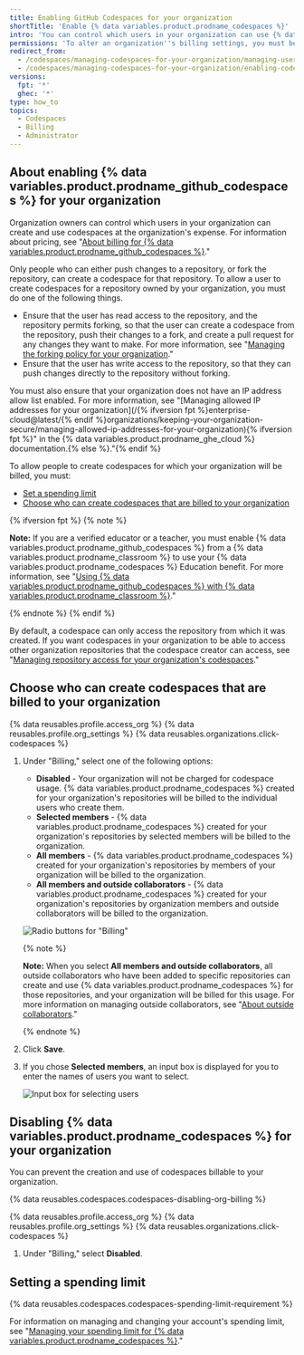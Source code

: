 ```yaml
---
title: Enabling GitHub Codespaces for your organization
shortTitle: 'Enable {% data variables.product.prodname_codespaces %}'
intro: 'You can control which users in your organization can use {% data variables.product.prodname_github_codespaces %} at the organization''s expense.'
permissions: 'To alter an organization''s billing settings, you must be an organization owner.'
redirect_from:
  - /codespaces/managing-codespaces-for-your-organization/managing-user-permissions-for-your-organization
  - /codespaces/managing-codespaces-for-your-organization/enabling-codespaces-for-your-organization
versions:
  fpt: '*'
  ghec: '*'
type: how_to
topics:
  - Codespaces
  - Billing
  - Administrator
---
```


## About enabling {% data variables.product.prodname_github_codespaces %} for your organization

Organization owners can control which users in your organization can create and use codespaces at the organization's expense. For information about pricing, see "[About billing for {% data variables.product.prodname_github_codespaces %}](/billing/managing-billing-for-github-codespaces/about-billing-for-github-codespaces)."

Only people who can either push changes to a repository, or fork the repository, can create a codespace for that repository. To allow a user to create codespaces for a repository owned by your organization, you must do one of the following things.

- Ensure that the user has read access to the repository, and the repository permits forking, so that the user can create a codespace from the repository, push their changes to a fork, and create a pull request for any changes they want to make. For more information, see "[Managing the forking policy for your organization](/organizations/managing-organization-settings/managing-the-forking-policy-for-your-organization)."
- Ensure that the user has write access to the repository, so that they can push changes directly to the repository without forking.

You must also ensure that your organization does not have an IP address allow list enabled. For more information, see "[Managing allowed IP addresses for your organization](/{% ifversion fpt %}enterprise-cloud@latest/{% endif %}organizations/keeping-your-organization-secure/managing-allowed-ip-addresses-for-your-organization){% ifversion fpt %}" in the {% data variables.product.prodname_ghe_cloud %} documentation.{% else %}."{% endif %}

To allow people to create codespaces for which your organization will be billed, you must:

- [Set a spending limit](/billing/managing-billing-for-github-codespaces/managing-spending-limits-for-codespaces)
- [Choose who can create codespaces that are billed to your organization](#choose-who-can-create-codespaces-that-are-billed-to-your-organization)

{% ifversion fpt %}
{% note %}

**Note:** If you are a verified educator or a teacher, you must enable {% data variables.product.prodname_github_codespaces %} from a {% data variables.product.prodname_classroom %} to use your {% data variables.product.prodname_codespaces %} Education benefit. For more information, see "[Using {% data variables.product.prodname_github_codespaces %} with {% data variables.product.prodname_classroom %}](/education/manage-coursework-with-github-classroom/integrate-github-classroom-with-an-ide/using-github-codespaces-with-github-classroom#about-the-codespaces-education-benefit-for-verified-teachers)."

{% endnote %}
{% endif %}

By default, a codespace can only access the repository from which it was created. If you want codespaces in your organization to be able to access other organization repositories that the codespace creator can access, see "[Managing repository access for your organization's codespaces](/codespaces/managing-codespaces-for-your-organization/managing-repository-access-for-your-organizations-codespaces)."

## Choose who can create codespaces that are billed to your organization

{% data reusables.profile.access_org %}
{% data reusables.profile.org_settings %}
{% data reusables.organizations.click-codespaces %}
1. Under "Billing," select one of the following options:

   * **Disabled** - Your organization will not be charged for codespace usage. {% data variables.product.prodname_codespaces %} created for your organization's repositories will be billed to the individual users who create them.
   * **Selected members** - {% data variables.product.prodname_codespaces %} created for your organization's repositories by selected members will be billed to the organization.
   * **All members** - {% data variables.product.prodname_codespaces %} created for your organization's repositories by members of your organization will be billed to the organization.
   * **All members and outside collaborators** - {% data variables.product.prodname_codespaces %} created for your organization's repositories by organization members and outside collaborators will be billed to the organization.

   ![Radio buttons for "Billing"](/assets/images/help/codespaces/codespaces-org-billing-settings.png)

   {% note %}

   **Note:** When you select **All members and outside collaborators**,  all outside collaborators who have been added to specific repositories can create and use {% data variables.product.prodname_codespaces %} for those repositories, and your organization will be billed for this usage. For more information on managing outside collaborators, see "[About outside collaborators](/organizations/managing-access-to-your-organizations-repositories/adding-outside-collaborators-to-repositories-in-your-organization#about-outside-collaborators)."

   {% endnote %}

1. Click **Save**.
1. If you chose **Selected members**, an input box is displayed for you to enter the names of users you want to select.

   ![Input box for selecting users](/assets/images/help/codespaces/codespaces-org-billing-add-users.png)

## Disabling {% data variables.product.prodname_codespaces %} for your organization

You can prevent the creation and use of codespaces billable to your organization.

{% data reusables.codespaces.codespaces-disabling-org-billing %}

{% data reusables.profile.access_org %}
{% data reusables.profile.org_settings %}
{% data reusables.organizations.click-codespaces %}
1. Under "Billing," select **Disabled**.

## Setting a spending limit

{% data reusables.codespaces.codespaces-spending-limit-requirement %} 

For information on managing and changing your account's spending limit, see "[Managing your spending limit for {% data variables.product.prodname_codespaces %}](/billing/managing-billing-for-github-codespaces/managing-spending-limits-for-codespaces)."
